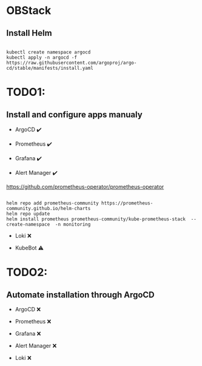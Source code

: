 # OBStack

## Install Helm
<pre><code>
kubectl create namespace argocd
kubectl apply -n argocd -f https://raw.githubusercontent.com/argoproj/argo-cd/stable/manifests/install.yaml
</code></pre>


# TODO1:
## Install and configure apps manualy 

- ArgoCD :heavy_check_mark:	

- Prometheus :heavy_check_mark:	

- Grafana :heavy_check_mark:	

- Alert Manager :heavy_check_mark:	

 https://github.com/prometheus-operator/prometheus-operator  
 
<pre><code>
helm repo add prometheus-community https://prometheus-community.github.io/helm-charts
helm repo update
helm install prometheus prometheus-community/kube-prometheus-stack  --create-namespace  -n monitoring
</code></pre>


- Loki :x:

- KubeBot :warning:

# TODO2:
## Automate installation through ArgoCD

- ArgoCD :x:

- Prometheus :x:

- Grafana  :x:

- Alert Manager :x:

- Loki :x:
